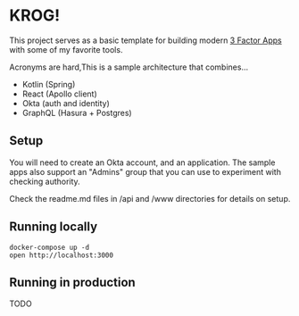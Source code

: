 # KROG!

This project serves as a basic template for building modern [3 Factor Apps](https://3factor.app/) with some of my favorite tools.

Acronyms are hard,This is a sample architecture that combines...
* Kotlin (Spring)
* React (Apollo client)
* Okta (auth and identity)
* GraphQL (Hasura + Postgres)

## Setup

You will need to create an Okta account, and an application. The sample apps also support an "Admins" group that you can use to experiment with checking authority.

Check the readme.md files in /api and /www directories for details on setup.

## Running locally

```
docker-compose up -d
open http://localhost:3000
```

## Running in production
TODO